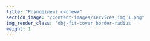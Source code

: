 ```yaml
---
title: "Розподілені системи"
section_image: "/content-images/services_img_1.png"
img_render_class: 'obj-fit-cover border-radius'
weight: 1
---
```

